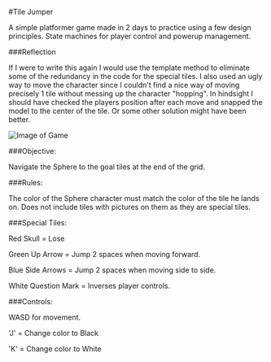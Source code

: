 #Tile Jumper

A simple platformer game made in 2 days to practice using a few design principles. State machines for player control and powerup management.

###Reflection

If I were to write this again I would use the template method to eliminate some of the redundancy in the code for the special tiles.
I also used an ugly way to move the character since I couldn't find a nice way of moving precisely 1 tile without messing up the character 
"hopping". In hindsight I should have checked the players position after each move and snapped the model to the center of the tile. Or some
other solution might have been better.

![Image of Game](TileJumper/TileJumper.PNG)

###Objective:

Navigate the Sphere to the goal tiles at the end of the grid.

###Rules:

The color of the Sphere character must match the color of the tile he lands on. 
Does not include tiles with pictures on them as they are special tiles.

###Special Tiles:

Red Skull = Lose

Green Up Arrow = Jump 2 spaces when moving forward.

Blue Side Arrows = Jump 2 spaces when moving side to side.

White Question Mark = Inverses player controls.

###Controls:

WASD for movement.

'J' = Change color to Black

'K' = Change color to White
